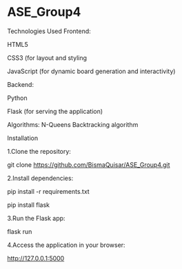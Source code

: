 # ASE_Group4

Technologies Used
Frontend:

HTML5

CSS3 (for layout and styling

JavaScript (for dynamic board generation and interactivity)

Backend:

Python

Flask (for serving the application)

Algorithms: N-Queens Backtracking algorithm




Installation

1.Clone the repository:

git clone https://github.com/BismaQuisar/ASE_Group4.git

2.Install dependencies:

pip install -r requirements.txt


pip install flask

3.Run the Flask app:

flask run

4.Access the application in your browser:

http://127.0.0.1:5000
